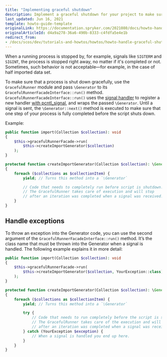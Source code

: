 ```yaml
---
title: "Implementing graceful shutdown"
description: Implement a graceful shutdown for your project to make sure the uncompleted processes are not stopped by signals like SIGTERM.
last_updated: Jun 16, 2021
template: howto-guide-template
originalLink: https://documentation.spryker.com/2021080/docs/howto-handle-graceful-shutdown
originalArticleId: d4a9a278-36a6-490b-8333-c4fdfa5e4e1b
redirect_from:
- /docs/scos/dev/tutorials-and-howtos/howtos/howto-handle-graceful-shutdown.html
---
```


When a running process is stopped by, for example, signals like `SIGTERM` and `SIGINT`, the process is stopped right away, no matter if it's completed or not. Sometimes, such behavior is not acceptable—for example, in the case of half imported data set.

To make sure that a process is shut down gracefully, use the `GracefulRunner` module and pass `\Generator` to its `GracefulRunnerFacadeInterface::run()` method. `GracefulRunnerFacadeInterface::run()` uses the [signal handler](https://github.com/Seldaek/signal-handler) to register a new handler [with pcntl_signal](https://www.php.net/manual/en/function.pcntl-signal.php), and wraps the passed `\Generator`.  Until a signal is sent, the `\Generator::next()` method is executed to make sure that one step of your process is fully completed before the script shuts down.

Example:

```php
public function import(Collection $collection): void
{
    $this->gracefulRunnerFacade->run(
        $this->createImportGenerator($collection)
    );
}

protected function createImportGenerator(Collection $collection): \Generator
{
    foreach ($collections as $collectionItem) {
        yield; // Turns this method into a `\Generator`

        // Code that needs to completely run before script is shutdown.
        // The GracefulRunner takes care of execution and will stop
        // after an iteration was completed when a signal was received.
    }
}
```

<!--
{% info_block infoBox %}

To learn more about the Generators, see the Generators documentation.

{% endinfo_block %}
-->

## Handle exceptions

To throw an exception into the Generator code, you can use the second argument of the `GracefulRunnerFacadeInterface::run()` method. It’s the class name that must be thrown into the Generator when a signal is handled. The following example explains it in more detail:

```php
public function import(Collection $collection): void
{
    $this->gracefulRunnerFacade->run(
        $this->createImportGenerator($collection, YourException::class)
    );
}

protected function createImportGenerator(Collection $collection): \Generator
{
    foreach ($collections as $collectionItem) {
        yield; // Turns this method into a `\Generator`

        try {
            // Code that needs to run completely before the script is shut down.
            // The GracefulRunner takes care of the execution and will stop
            // after an iteration was completed when a signal was received.
        } catch (YourException $exception) {
            // When a signal is handled you end up here.
        }
    }
}
```
